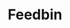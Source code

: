 ---
blog: https://feedbin.com/blo
codehost: https://github.com/https://github.com/feedbin
logohandle: feedbin
sort: feedbin
title: Feedbin
twitter: https://x.com/feedbin
website: https://feedbin.com/
---